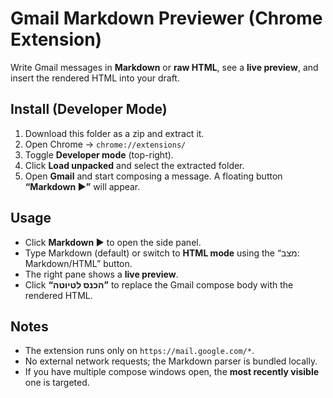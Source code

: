 
# Gmail Markdown Previewer (Chrome Extension)

Write Gmail messages in **Markdown** or **raw HTML**, see a **live preview**, and insert the rendered HTML into your draft.

## Install (Developer Mode)

1. Download this folder as a zip and extract it.
2. Open Chrome → `chrome://extensions/`
3. Toggle **Developer mode** (top-right).
4. Click **Load unpacked** and select the extracted folder.
5. Open **Gmail** and start composing a message. A floating button **“Markdown ▶”** will appear.

## Usage

- Click **Markdown ▶** to open the side panel.
- Type Markdown (default) or switch to **HTML mode** using the “מצב: Markdown/HTML” button.
- The right pane shows a **live preview**.
- Click **“הכנס לטיוטה”** to replace the Gmail compose body with the rendered HTML.

## Notes

- The extension runs only on `https://mail.google.com/*`.
- No external network requests; the Markdown parser is bundled locally.
- If you have multiple compose windows open, the **most recently visible** one is targeted.
